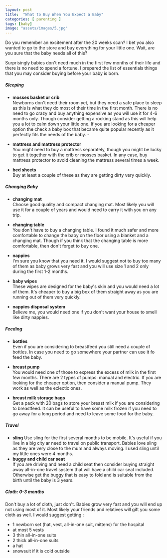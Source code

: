 ```yaml
---
layout: post
title:  "What to Buy When You Expect a Baby"
categories: [ parenting ]
tags: [baby]
image: "assets/images/5.jpg"
---
```


Do you remember an excitement after the 20 weeks scan? I bet you also wanted to go to the store and buy everything for your little one. Wait, are you sure that the baby needs all of this?

Surprisingly babies don't need much in the first few months of their life and there is no need to spend a fortune. I prepared the list of essentials things that you may consider buying before your baby is born.

##### Sleeping <br/>
- **mosses basket or crib**<br />
Newborns don't need their room yet, but they need a safe place to sleep as this is what they do most of their time in the first month. There is no need to go crazy and buy anything expensive as you will use it for 4-6 months only. Though consider getting a rocking stand as this will help you a lot to calm down your little one.
If you are looking for a cheaper option the check a baby box that became quite popular recently as it perfectly fits the needs of the baby. -

- **mattress and mattress protector**<br />
You might need to buy a mattress separately, though you might be lucky to get it together with the crib or mosses basket. In any case, buy mattress protector to avoid cleaning the mattress several times a week.

- **bed sheets**<br />
Buy at least a couple of these as they are getting dirty very quickly.

##### Changing Baby<br />
- **changing mat**<br />
Choose good quality and compact changing mat. Most likely you will use it for a couple of years and would need to carry it with you on any trip.

- **changing table**<br />
You don't have to buy a changing table. I found it much safer and more comfortable to change the baby on the floor using a blanket and a changing mat. Though if you think that the changing table is more comfortable, then don't forget to buy one.

- **nappies**<br />
I'm sure you know that you need it. I would suggest not to buy too many of them as baby grows very fast and you will use size 1 and 2 only during the first 1-2 months.

- **baby wipes**<br />
These wipes are designed for the baby's skin and you would need a lot of them. It's cheaper to buy a big box of them straight away as you are running out of them very quickly.

- **nappies disposal system**<br />
Believe me, you would need one if you don't want your house to smell like dirty nappies.

##### Feeding <br />
- **bottles**<br />
Even if you are considering to breastfeed you still need a couple of bottles. In case you need to go somewhere your partner can use it fo feed the baby.

- **breast pump**<br />
You would need one of those to express the excess of milk in the first few months. There are 2 types of pumps: manual and electric. If you are looking for the cheaper option, then consider a manual pump. They work as well as the eclectic ones.

- **breast milk storage bags**<br />
Get a pack with 20 bags to store your breast milk if you are considering to breastfeed. It can be useful to have some milk frozen if you need to go away for a long period and need to leave some food for the baby.

##### Travel
- **sling**
Use sling for the first several months to be mobile. It's useful if you live in a big city ar need to travel on public transport. Babies love sling as they are very close to the mum and always moving. I used sling until my little ones were 4 months.
- **buggy and child car seat**<br />
If you are driving and need a child seat then consider buying straight away all-in-one travel system that will have a child car seat included.
Otherwise get the buggy that is easy to fold and is suitable from the birth until the baby is 3 years.

#####  Cloth: 0-3 months<br />
Don't buy a lot of cloth, just don't. Babies grow very fast and you will end up not using most of it. Most likely your friends and relatives will gift you some cloth as well.
I would suggest getting :
- 1 newborn set (hat, vest, all-in-one suit, mittens) for the hospital
- at most 5 vests
- 3 thin all-in-one suits
- 2 thick all-in-one suits
- a hat
- snowsuit if it is cold outside


